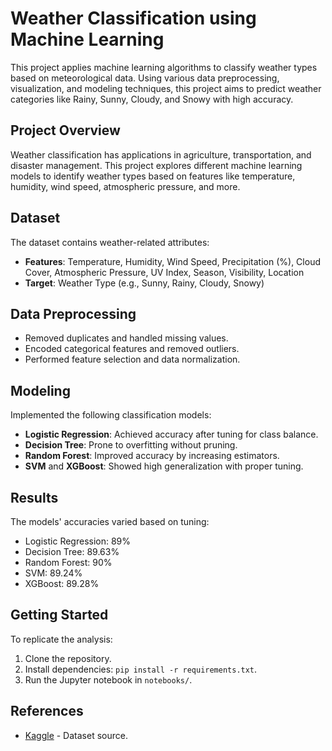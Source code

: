# Weather Classification using Machine Learning

This project applies machine learning algorithms to classify weather types based on meteorological data. Using various data preprocessing, visualization, and modeling techniques, this project aims to predict weather categories like Rainy, Sunny, Cloudy, and Snowy with high accuracy.

## Project Overview
Weather classification has applications in agriculture, transportation, and disaster management. This project explores different machine learning models to identify weather types based on features like temperature, humidity, wind speed, atmospheric pressure, and more. 

## Dataset
The dataset contains weather-related attributes:
- **Features**: Temperature, Humidity, Wind Speed, Precipitation (%), Cloud Cover, Atmospheric Pressure, UV Index, Season, Visibility, Location
- **Target**: Weather Type (e.g., Sunny, Rainy, Cloudy, Snowy)

## Data Preprocessing
- Removed duplicates and handled missing values.
- Encoded categorical features and removed outliers.
- Performed feature selection and data normalization.

## Modeling
Implemented the following classification models:
- **Logistic Regression**: Achieved accuracy after tuning for class balance.
- **Decision Tree**: Prone to overfitting without pruning.
- **Random Forest**: Improved accuracy by increasing estimators.
- **SVM** and **XGBoost**: Showed high generalization with proper tuning.

## Results
The models' accuracies varied based on tuning:
- Logistic Regression: 89% 
- Decision Tree: 89.63%
- Random Forest: 90%
- SVM: 89.24%
- XGBoost: 89.28%


## Getting Started
To replicate the analysis:
1. Clone the repository.
2. Install dependencies: `pip install -r requirements.txt`.
3. Run the Jupyter notebook in `notebooks/`.

## References
- [Kaggle](https://www.kaggle.com/code/dogukantabak/weather-type-classification) - Dataset source.
